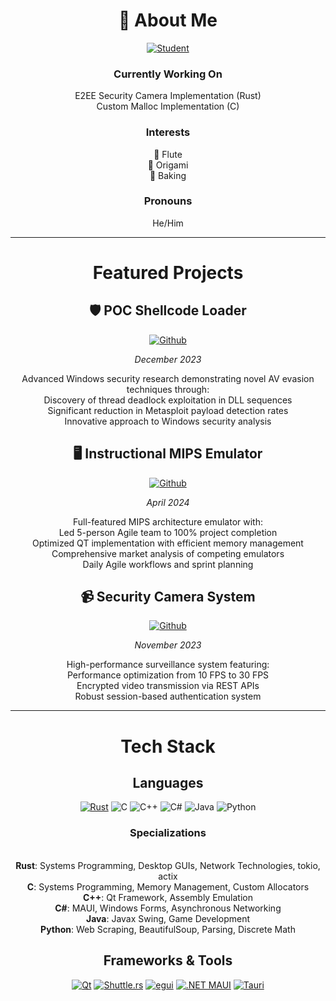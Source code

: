 <div align="center">

# 👋 About Me

[![Student](https://img.shields.io/badge/Student-University_of_Utah-red?style=for-the-badge&logo=academia&logoColor=white)](https://www.utah.edu/)

### Currently Working On
 E2EE Security Camera Implementation (Rust)
<br> Custom Malloc Implementation (C)

###  Interests
 🎵 Flute
<br> 📄 Origami  
 🥖 Baking

### Pronouns
He/Him

---

# Featured Projects

## 🛡️ POC Shellcode Loader
[![Github](https://img.shields.io/badge/Github%20Repo-000000?style=for-the-badge&logo=rust&logoColor=white)](https://github.com/matthewashton-k/poc-shellcode-loader)

*December 2023*

Advanced Windows security research demonstrating novel AV evasion techniques through:
<br> Discovery of thread deadlock exploitation in DLL sequences
<br> Significant reduction in Metasploit payload detection rates
<br> Innovative approach to Windows security analysis

## 🖥️ Instructional MIPS Emulator
[![Github](https://img.shields.io/badge/Github%20Repo-00599C?style=for-the-badge&logo=c%2B%2B&logoColor=white)](https://github.com/matthewashton-k/LearnMips)

*April 2024*

Full-featured MIPS architecture emulator with:
<br> Led 5-person Agile team to 100% project completion
<br> Optimized QT implementation with efficient memory management
<br> Comprehensive market analysis of competing emulators
<br> Daily Agile workflows and sprint planning

## 📹 Security Camera System
[![Github](https://img.shields.io/badge/Github%20Repo-000000?style=for-the-badge&logo=rust&logoColor=white)](https://github.com/matthewashton-k/security-cam-server)

*November 2023*

High-performance surveillance system featuring:
<br> Performance optimization from 10 FPS to 30 FPS
<br> Encrypted video transmission via REST APIs
<br> Robust session-based authentication system

---

# Tech Stack

## Languages
[![Rust](https://img.shields.io/badge/Rust-000000?style=for-the-badge&logo=rust&logoColor=white)](https://www.rust-lang.org/) 
![C](https://img.shields.io/badge/C-00599C?style=for-the-badge&logo=c&logoColor=white)
![C++](https://img.shields.io/badge/C%2B%2B-00599C?style=for-the-badge&logo=c%2B%2B&logoColor=white)
![C#](https://img.shields.io/badge/C%23-239120?style=for-the-badge&logo=c-sharp&logoColor=white)
![Java](https://img.shields.io/badge/Java-ED8B00?style=for-the-badge&logo=openjdk&logoColor=white)
![Python](https://img.shields.io/badge/Python-3776AB?style=for-the-badge&logo=python&logoColor=white)

### Specializations
<br>**Rust**: Systems Programming, Desktop GUIs, Network Technologies, tokio, actix
<br>**C**: Systems Programming, Memory Management, Custom Allocators
<br>**C++**: Qt Framework, Assembly Emulation
<br>**C#**: MAUI, Windows Forms, Asynchronous Networking
<br>**Java**: Javax Swing, Game Development
<br>**Python**: Web Scraping, BeautifulSoup, Parsing, Discrete Math

## Frameworks & Tools
[![Qt](https://img.shields.io/badge/Qt-41CD52?style=for-the-badge&logo=qt&logoColor=white)](https://www.qt.io/)
[![Shuttle.rs](https://img.shields.io/badge/Shuttle.rs-7B68EE?style=for-the-badge&logo=rust&logoColor=white)](https://shuttle.rs)
[![egui](https://img.shields.io/badge/egui-2E8B57?style=for-the-badge&logo=rust&logoColor=white)](https://egui.rs)
[![.NET MAUI](https://img.shields.io/badge/.NET_MAUI-512BD4?style=for-the-badge&logo=.net&logoColor=white)](https://dotnet.microsoft.com/maui)
[![Tauri](https://img.shields.io/badge/Tauri-FFC131?style=for-the-badge&logo=tauri&logoColor=black)](https://tauri.app/)

</div>
